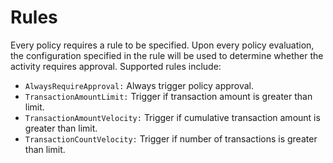 # Rules

Every policy requires a rule to be specified. Upon every policy evaluation, the configuration specified in the rule will be used to determine whether the activity requires approval. Supported rules include:

* `AlwaysRequireApproval:` Always trigger policy approval.
* `TransactionAmountLimit:` Trigger if transaction amount is greater than limit.
* `TransactionAmountVelocity:` Trigger if cumulative transaction amount is greater than limit.
* `TransactionCountVelocity:` Trigger if number of transactions is greater than limit.
